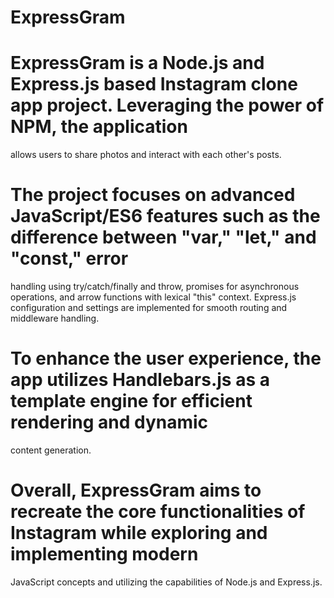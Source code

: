 # ExpressGram
# ExpressGram is a Node.js and Express.js based Instagram clone app project. Leveraging the power of NPM, the application
allows users to share photos and interact with each other's posts.
# The project focuses on advanced JavaScript/ES6 features such as the difference between "var," "let," and "const," error
handling using try/catch/finally and throw, promises for asynchronous operations, and arrow functions with lexical "this"
context. Express.js configuration and settings are implemented for smooth routing and middleware handling.
# To enhance the user experience, the app utilizes Handlebars.js as a template engine for efficient rendering and dynamic
content generation.
# Overall, ExpressGram aims to recreate the core functionalities of Instagram while exploring and implementing modern
JavaScript concepts and utilizing the capabilities of Node.js and Express.js.
